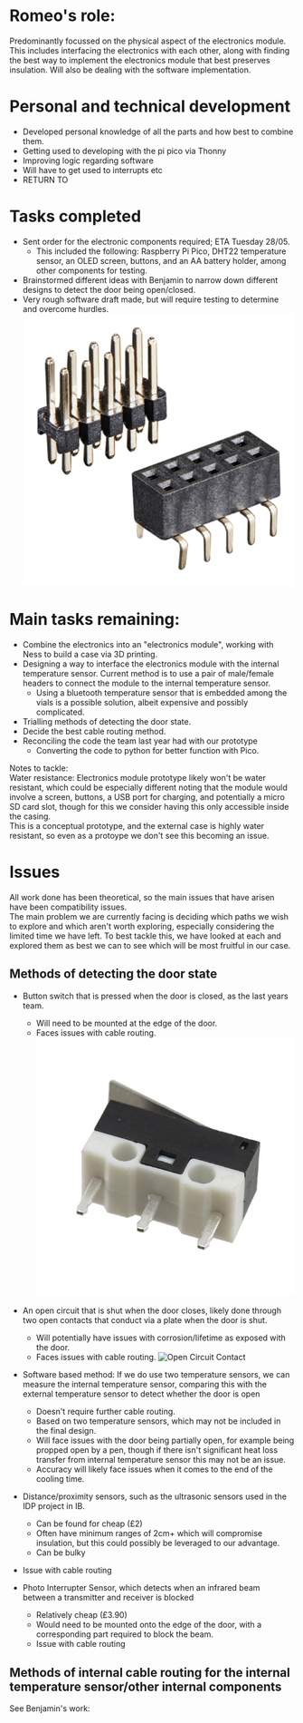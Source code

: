 # Romeo's role:
Predominantly focussed on the physical aspect of the electronics module. This includes interfacing the electronics with each other, along with finding the best way to implement the electronics module that best preserves insulation. Will also be dealing with the software implementation.


# Personal and technical development
- Developed personal knowledge of all the parts and how best to combine them.
- Getting used to developing with the pi pico via Thonny
- Improving logic regarding software
- Will have to get used to interrupts etc
- RETURN TO


# Tasks completed
- Sent order for the electronic components required; ETA Tuesday 28/05.
  - This included the following: Raspberry Pi Pico, DHT22 temperature sensor, an OLED screen, buttons, and an AA battery holder, among other components for testing.
- Brainstormed different ideas with Benjamin to narrow down different designs to detect the door being open/closed.
- Very rough software draft made, but will require testing to determine and overcome hurdles.
![Connectors](assets/Connectors.jpg)


# Main tasks remaining:
- Combine the electronics into an "electronics module", working with Ness to build a case via 3D printing. 
- Designing a way to interface the electronics module with the internal temperature sensor. Current method is to use a pair of male/female headers to connect the module to the internal temperature sensor.
  - Using a bluetooth temperature sensor that is embedded among the vials is a possible solution, albeit expensive and possibly complicated.
- Trialling methods of detecting the door state.
- Decide the best cable routing method.
- Reconciling the code the team last year had with our prototype
  - Converting the code to python for better function with Pico.

Notes to tackle:
<br> Water resistance: Electronics module prototype likely won't be water resistant, which could be especially different noting that the module would involve a screen, buttons, a USB port for charging, and potentially a micro SD card slot, though for this we consider having this only accessible inside the casing. 
<br> This is a conceptual prototype, and the external case is highly water resistant, so even as a protoype we don't see this becoming an issue.

# Issues
All work done has been theoretical, so the main issues that have arisen have been compatibility issues. 
<br> The main problem we are currently facing is deciding which paths we wish to explore and which aren't worth exploring, especially considering the limited time we have left. To best tackle this, we have looked at each and explored them as best we can to see which will be most fruitful in our case.

## Methods of detecting the door state
- Button switch that is pressed when the door is closed, as the last years team. 
  - Will need to be mounted at the edge of the door.
  - Faces issues with cable routing.
![Button Switch](assets/Switch.jpg)



- An open circuit that is shut when the door closes, likely done through two open contacts that conduct via a plate when the door is shut.
  - Will potentially have issues with corrosion/lifetime as exposed with the door.
  - Faces issues with cable routing.
![Open Circuit Contact](assets/Contacts.jpg)
- Software based method: If we do use two temperature sensors, we can measure the internal temperature sensor, comparing this with the external temperature sensor to detect whether the door is open
  - Doesn't require further cable routing.
  - Based on two temperature sensors, which may not be included in the final design.
  - Will face issues with the door being partially open, for example being propped open by a pen, though if there isn't significant heat loss transfer from internal temperature sensor this may not be an issue.
  - Accuracy will likely face issues when it comes to the end of the cooling time. 
- Distance/proximity sensors, such as the ultrasonic sensors used in the IDP project in IB.
  - Can be found for cheap (£2)
  - Often have minimum ranges of 2cm+ which will compromise insulation, but this could possibly be leveraged to our advantage.
  - Can be bulky
- Issue with cable routing
- Photo Interrupter Sensor, which detects when an infrared beam between a transmitter and receiver is blocked
  - Relatively cheap (£3.90)
  - Would need to be mounted onto the edge of the door, with a corresponding part required to block the beam.
  - Issue with cable routing


## Methods of internal cable routing for the internal temperature sensor/other internal components
See Benjamin's work:





